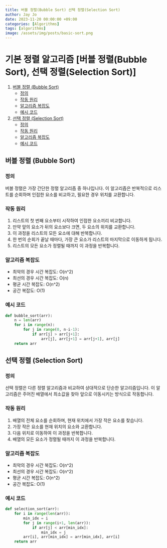 ```yaml
---
title: 버블 정렬(Bubble Sort) 선택 정렬(Selection Sort)
author: Jay Jo
date: 2023-11-20 00:00:00 +09:00
categories: [Algorithms]
tags: [algorithms]
image: /assets/img/posts/basic-sort.png
---
```


# 기본 정렬 알고리즘 [버블 정렬(Bubble Sort), 선택 정렬(Selection Sort)]

1. [버블 정렬 (Bubble Sort)](#버블-정렬-bubble-sort)
   - [정의](#정의)
   - [작동 원리](#작동-원리)
   - [알고리즘 복잡도](#알고리즘-복잡도)
   - [예시 코드](#예시-코드)
2. [선택 정렬 (Selection Sort)](#선택-정렬-selection-sort)
   - [정의](#정의-1)
   - [작동 원리](#작동-원리-1)
   - [알고리즘 복잡도](#알고리즘-복잡도-1)
   - [예시 코드](#예시-코드-1)

<a name="버블-정렬-bubble-sort"></a>
## 버블 정렬 (Bubble Sort)

### 정의
버블 정렬은 가장 간단한 정렬 알고리즘 중 하나입니다. 이 알고리즘은 반복적으로 리스트를 순회하며 인접한 요소를 비교하고, 필요한 경우 위치를 교환합니다.

### 작동 원리
1. 리스트의 첫 번째 요소부터 시작하여 인접한 요소끼리 비교합니다.
2. 만약 앞의 요소가 뒤의 요소보다 크면, 두 요소의 위치를 교환합니다.
3. 이 과정을 리스트의 모든 요소에 대해 반복합니다.
4. 한 번의 순회가 끝날 때마다, 가장 큰 요소가 리스트의 마지막으로 이동하게 됩니다.
5. 리스트의 모든 요소가 정렬될 때까지 이 과정을 반복합니다.

### 알고리즘 복잡도
- 최악의 경우 시간 복잡도: O(n^2)
- 최선의 경우 시간 복잡도: O(n)
- 평균 시간 복잡도: O(n^2)
- 공간 복잡도: O(1)

### 예시 코드
```python
def bubble_sort(arr):
    n = len(arr)
    for i in range(n):
        for j in range(0, n-i-1):
            if arr[j] > arr[j+1]:
                arr[j], arr[j+1] = arr[j+1], arr[j]
    return arr
```
<a name="선택-정렬-selection-sort"></a>

## 선택 정렬 (Selection Sort)
### 정의
선택 정렬은 다른 정렬 알고리즘과 비교하여 상대적으로 단순한 알고리즘입니다. 이 알고리즘은 주어진 배열에서 최소값을 찾아 앞으로 이동시키는 방식으로 작동합니다.

### 작동 원리
1. 배열의 전체 요소를 순회하며, 현재 위치에서 가장 작은 요소를 찾습니다.
2. 가장 작은 요소를 현재 위치의 요소와 교환합니다.
3. 다음 위치로 이동하여 이 과정을 반복합니다.
4. 배열의 모든 요소가 정렬될 때까지 이 과정을 반복합니다.
### 알고리즘 복잡도
- 최악의 경우 시간 복잡도: O(n^2)
- 최선의 경우 시간 복잡도: O(n^2)
- 평균 시간 복잡도: O(n^2)
- 공간 복잡도: O(1)
### 예시 코드
```python
def selection_sort(arr):
    for i in range(len(arr)):
        min_idx = i
        for j in range(i+1, len(arr)):
            if arr[j] < arr[min_idx]:
                min_idx = j
        arr[i], arr[min_idx] = arr[min_idx], arr[i]
    return arr
```